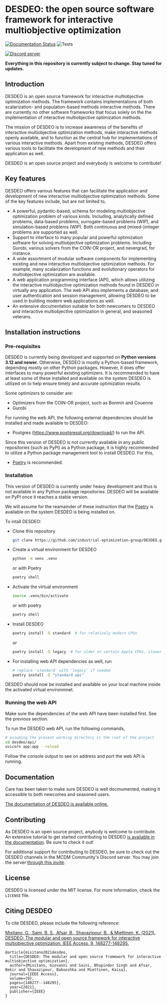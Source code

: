 # DESDEO: the open source software framework for interactive multiobjective optimization

[![Documentation Status](https://img.shields.io/readthedocs/desdeo.svg?version=desdeo2&label=Documentation)](https://desdeo.readthedocs.io/en/desdeo2) ![Tests](https://img.shields.io/github/actions/workflow/status/industrial-optimization-group/DESDEO/unit_tests.yaml?branch=desdeo2&label=Tests)

[![Discord server](https://dcbadge.vercel.app/api/server/TgSnUmzv5M)](https://discord.gg/TgSnUmzv5M)

__Everything in this repository is currently subject to change. Stay tuned for updates.__

## Introduction

DESDEO is an open source framework for interactive multiobjective optimization
methods. The framework contains implementations of both scalarization- and
population-based methods interactive methods. There are currently no other
software frameworks that focus solely on the the implementation of
interactive multiobjective optimization methods.

The mission of DESDEO is to increase awareness of the benefits of interactive
multiobjective optimization methods, make interactive methods openly available,
and to function as _the_ central hub for implementations of various interactive
methods. Apart from existing methods, DESDEO offers various tools to facilitate
the development of new methods and their application as well.

DESDEO is an open source project and everybody is welcome to contribute!

## Key features

DESDEO offers various features that can facilitate the application and
development of new interactive multiobjective optimization methods. Some
of the key features include, but are not limited to,

-   A powerful, pydantic-based, schema for modeling multiobjective optimization problem of various kinds. Including, analytically defined problems, data-based problems, surrogate-based problems (WIP), and simulation-based problems (WIP). Both continuous and (mixed-)integer problems are supported as well.
-   Support to interface to many popular and powerful optimization software for solving multiobjective optimization problems. Including Gurobi, various solvers
from the COIN-OR project, and nevergrad, for instance. 
-   A wide assortment of modular software components for implementing existing
and new interactive multiobjective optimization methods. For example, many scalarization functions and evolutionary operators for multiobjective optimization are available.
-   A web application programming interface (API), which allows utilizing the
interactive multiobjective optimization methods found in DESDEO in virtually any application. The web API also implements a database, and user authentication and session management, allowing DESDEO to be used in building modern web applications as well.
-   An extensive documentation suitable for both newcomers to DESDEO and interactive multiobjective optimization in general, and seasoned veterans.

## Installation instructions

### Pre-requisites

DESDEO is currently being developed and supported on __Python versions 3.12 and
newer__. Otherwise, DESDEO is mostly a Python-based framework, depending mostly
on other Python packages. However, it does offer interfaces to many powerful
existing optimizers. It is recommended to have at least some of these installed
and available on the system DESDEO is utilized on to help ensure timely and
accurate optimization results.

Some optimizers to consider are:

-   Optimizers from the COIN-OR project, such as Bonmin and Couenne
-   Gurobi

For running the web API, the following external dependencies should be installed
and made available to DESDEO:

-   Postgres (https://www.postgresql.org/download/) to run the API.

Since this version of DESDEO is not currently available in any public
repositories (such as PyPI) as a Python package, it is highly recommended
to utilize a Python package management tool to install DESDEO. For this,

-   [Poetry](https://python-poetry.org/docs/#installation) is recommended.

### Installation

This version of DESDEO is currently under heavy development and thus is not
available in any Python package repositories. DESDEO will be available
on PyPI once it reaches a stable version.

We will assume for the reamainder of these instruction that the
[Poetry](https://python-poetry.org/docs/#installation) is available
on the system DESDEO is being installed on.

To intall DESDEO:

-   Clone this repository
    ```bash
    git clone https://github.com/industrial-optimization-group/DESDEO.git
    ```
-   Create a virtual environment for DESDEO
    ```bash
    python -m venv .venv
    ``` 
    or with Poetry
    ```bash
    poetry shell
    ```
-   Activate the virtual environment
    ```bash
    source .venv/bin/activate
    ```
    or with poetry
    ```bash
    poetry shell
    ```
-   Install DESDEO
    ```bash
    poetry install -E standard  # for relatively modern CPUs
    ```
    or
    ```bash
    poetry install -E legacy  # for older or certain Apple CPUs, slower
    ```
-   For installing web API dependencies as well, run
    ```bash
    # replace 'standard' with 'legacy' if needed
    poetry install -E "standard api"  

DESDEO should now be installed and available on your local machine inside the activated virtual environmnet.

### Running the web API

Make sure the dependencies of the web API have been installed first. See the previous section.

To run the DESDEO web API, run the following commands,

```bash
# assuming the present working directory is the root of the project
cd desdeo/api/
uvicorn app:app --reload
```

Follow the console output to see on address and port the web API is running.

## Documentation

Care has been taken to make sure DESDEO is well docmumented, making
it accessible to both newcomes and seasoned users.

[The documentation of DESDEO is available online.](https://desdeo.readthedocs.io/en/desdeo2/)

## Contributing

As DESDEO is an open source project, anybody is welcome to contribute.
An extensive tutorial to get started contributing to DESDEO
[is available in the documentation](https://desdeo.readthedocs.io/en/desdeo2/tutorials/contributing/).
Be sure to check it out!

For additional support for contributing to DESDEO,
be sure to check out the DESDEO channels
in the MCDM Community's Discord server. You may join the server
[through this invite](https://discord.gg/TgSnUmzv5M).

## License

DESDEO is licensed under the MIT license. For more information,
check the `LICENSE` file.

## Citing DESDEO

To cite DESDEO, please include the following reference:

[Misitano, G., Saini, B. S., Afsar, B., Shavazipour, B., & Miettinen, K. (2021). DESDEO: The modular and open source framework for interactive multiobjective optimization. IEEE Access, 9, 148277-148295.](https://doi.org/10.1109/ACCESS.2021.3123825)

```
@article{misitano2021desdeo,
  title={DESDEO: The modular and open source framework for interactive multiobjective optimization},
  author={Misitano, Giovanni and Saini, Bhupinder Singh and Afsar, Bekir and Shavazipour, Babooshka and Miettinen, Kaisa},
  journal={IEEE Access},
  volume={9},
  pages={148277--148295},
  year={2021},
  publisher={IEEE}
}
```



